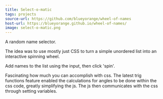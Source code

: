 ```yaml
---
title: Select-o-matic
tags: projects
source-url: https://github.com/blueyorange/wheel-of-names
host-url: https://blueyorange.github.io/wheel-of-names/
image: select-o-matic.png
---
```


A random name selector.

The idea was to use mostly just CSS to turn a simple unordered list into an interactive spinning wheel.

Add names to the list using the input, then click 'spin'.

Fascinating how much you can accomplish with css. The latest trig functions feature enabled the calculations for angles to be done within the css code, greatly simplifying the js. The js then communicates with the css through setting variables.
